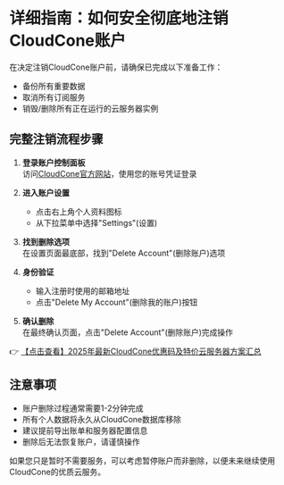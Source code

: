 # 详细指南：如何安全彻底地注销CloudCone账户

在决定注销CloudCone账户前，请确保已完成以下准备工作：

- 备份所有重要数据
- 取消所有订阅服务
- 销毁/删除所有正在运行的云服务器实例

## 完整注销流程步骤

1. **登录账户控制面板**  
   访问[CloudCone官方网站](https://bit.ly/Cloudcone)，使用您的账号凭证登录

2. **进入账户设置**  
   - 点击右上角个人资料图标
   - 从下拉菜单中选择"Settings"(设置)

3. **找到删除选项**  
   在设置页面最底部，找到"Delete Account"(删除账户)选项

4. **身份验证**  
   - 输入注册时使用的邮箱地址
   - 点击"Delete My Account"(删除我的账户)按钮

5. **确认删除**  
   在最终确认页面，点击"Delete Account"(删除账户)完成操作

👉 [【点击查看】2025年最新CloudCone优惠码及特价云服务器方案汇总](https://bit.ly/Cloudcone)

## 注意事项

- 账户删除过程通常需要1-2分钟完成
- 所有个人数据将永久从CloudCone数据库移除
- 建议提前导出账单和服务器配置信息
- 删除后无法恢复账户，请谨慎操作

如果您只是暂时不需要服务，可以考虑暂停账户而非删除，以便未来继续使用CloudCone的优质云服务。
